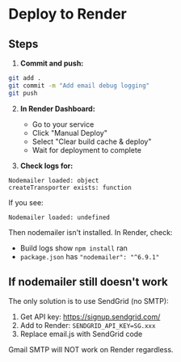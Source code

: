# Deploy to Render

## Steps

1. **Commit and push:**
```bash
git add .
git commit -m "Add email debug logging"
git push
```

2. **In Render Dashboard:**
   - Go to your service
   - Click "Manual Deploy"
   - Select "Clear build cache & deploy"
   - Wait for deployment to complete

3. **Check logs for:**
```
Nodemailer loaded: object
createTransporter exists: function
```

If you see:
```
Nodemailer loaded: undefined
```

Then nodemailer isn't installed. In Render, check:
- Build logs show `npm install` ran
- `package.json` has `"nodemailer": "^6.9.1"`

## If nodemailer still doesn't work

The only solution is to use SendGrid (no SMTP):

1. Get API key: https://signup.sendgrid.com/
2. Add to Render: `SENDGRID_API_KEY=SG.xxx`
3. Replace email.js with SendGrid code

Gmail SMTP will NOT work on Render regardless.
